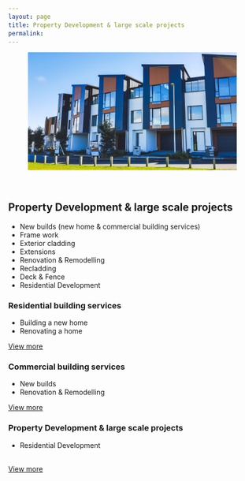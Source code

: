 ```yaml
---
layout: page
title: Property Development & large scale projects
permalink:
---
```



<section class="section__hero-banner">
  <figure class="hero-media">
   <img src="/assets/media/project/jk__hobsonville-point.jpg" class="hero-media__image">
  </figure>
</section>

<br>

<section class="section-services">

  <h2 id="our-services">Property Development & large scale projects</h2>

  <div class="services__overview">
    <ul>
      <li>New builds (new home &amp; commercial building services)</li>
      <li>Frame work</li>
      <li>Exterior cladding</li>
      <li>Extensions</li>
      <li>Renovation &amp; Remodelling</li>
      <li>Recladding</li>
      <li>Deck &amp; Fence</li>
      <li>Residential Development</li>
    </ul>
  </div>

  <div class="services__categories clearfix">
    <div class="services__category services__category--residential">
      <h3 class="">Residential building services</h3>
      <ul>
        <li>Building a new home</li>
        <li>Renovating a home</li>
      </ul>
      <a class="services__category-link" href="/services-home.html">View more</a>
    </div>
    <div class="services__category services__category--commercial">
      <h3 class="">Commercial building services</h3>
      <ul>
        <li>New builds</li>
        <li>Renovation & Remodelling</li>
      </ul>
      <a class="services__category-link" href="/services-retail.html">View more</a>
    </div>
    <div class="services__category services__category--large-scale">
      <h3 class="">Property Development & large scale projects</h3>
      <ul>
        <li>Residential Development</li>
        <br>
      </ul>
      <a class="services__category-link" href="/services-corporation.html">View more</a>
    </div>
  </div>
</section>

